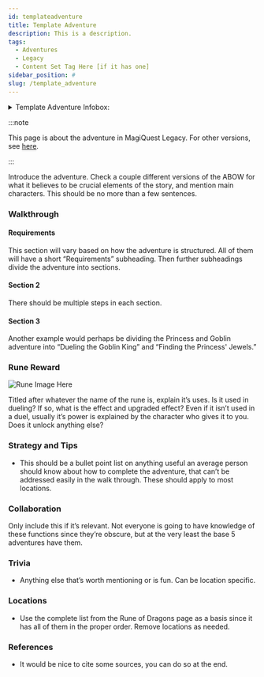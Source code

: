 ```yaml
---
id: templateadventure
title: Template Adventure
description: This is a description.
tags:
  - Adventures
  - Legacy
  - Content Set Tag Here [if it has one]
sidebar_position: #
slug: /template_adventure
---
```


<details>
  <summary>Template Adventure Infobox:</summary>
  | Template Adventure |
  | --- |
  | <img src="" alt="Template Adventure Art" width="270" hight="338" title="Template Adventure Art"></img> |

  | General Information |  |
  | --- | --- |
  | Content Set | Wiki Template Pages |
  | Adventure Giver | Character |
  | Reward Giver | Character |
  | Prerequisites | - [Basic Markdown Knowledge](https://commonmark.org/help/) <br></br> - [Some Docusaurus Knowledge](https://docusaurus.io/docs) |

  | Rewards |  |  |
  | --- | --- | --- |
  | ***Gold*** | ***XP*** | ***Rune*** |
  | 0 <img src="\img\Gold.webp" alt="Gold Icon" width="24" hight="24" title="Gold Icon"></img> | 0 <img src="\img\XP.webp" alt="XP Icon" width="24" hight="25" title="XP Icon"></img> | Template Rune |

  | In Other Versions |  |
  | --- | --- |
  | [MagiQuest Chronicles](https://magiquest.wiki) | [MagiQuest Plus](https://magiquest.wiki) |
</details>

:::note

This page is about the adventure in MagiQuest Legacy. For other versions, see [here](https://magiquest.wiki).

:::

Introduce the adventure. Check a couple different versions of the ABOW for what it believes to be crucial elements of the story, and mention main characters. This should be no more than a few sentences.

### Walkthrough

#### Requirements

This section will vary based on how the adventure is structured. All of them will have a short “Requirements” subheading. Then further subheadings divide the adventure into sections.

#### Section 2

There should be multiple steps in each section.

#### Section 3

Another example would perhaps be dividing the Princess and Goblin adventure into “Dueling the Goblin King” and “Finding the Princess' Jewels.”

### Rune Reward

<img src="" alt="Rune Image Here" width="137" hight="192" title="Image description here"></img>

Titled after whatever the name of the rune is, explain it’s uses. Is it used in dueling? If so, what is the effect and upgraded effect? Even if it isn’t used in a duel, usually it’s power is explained by the character who gives it to you. Does it unlock anything else?

### Strategy and Tips

- This should be a bullet point list on anything useful an average person should know about how to complete the adventure, that can’t be addressed easily in the walk through. These should apply to most locations.

### Collaboration

Only include this if it’s relevant. Not everyone is going to have knowledge of these functions since they’re obscure, but at the very least the base 5 adventures have them.

### Trivia

- Anything else that’s worth mentioning or is fun. Can be location specific.

### Locations

- Use the complete list from the Rune of Dragons page as a basis since it has all of them in the proper order. Remove locations as needed.

### References

  - It would be nice to cite some sources, you can do so at the end.